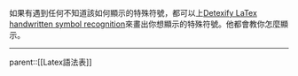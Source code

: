 如果有遇到任何不知道該如何顯示的特殊符號，都可以上[Detexify LaTex handwritten symbol recognition](https://detexify.kirelabs.org/classify.html)來畫出你想顯示的特殊符號。他都會教你怎麼顯示。

- - -
parent::[[Latex語法表]]